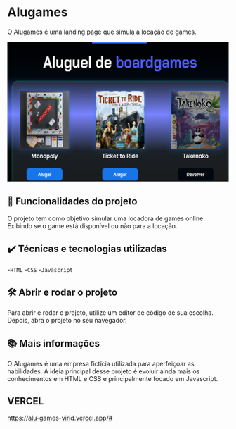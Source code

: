 # Alugames

O Alugames é uma landing page que simula a locação de games.

<img src="./img/screenshot.png" alt="AluGames">

## 🔨 Funcionalidades do projeto

O projeto tem como objetivo simular uma locadora de games online. Exibindo se o game está disponível ou não para a locação.

## ✔️ Técnicas e tecnologias utilizadas

-`HTML`
-`CSS`
-`Javascript`

## 🛠️ Abrir e rodar o projeto

Para abrir e rodar o projeto, utilize um editor de código de sua escolha.
Depois, abra o projeto no seu navegador.

## 📚 Mais informações

O Alugames é uma empresa fictícia utilizada para aperfeiçoar as habilidades.
A ideia principal desse projeto é evoluir ainda mais os conhecimentos em HTML e CSS e principalmente focado em Javascript.

## VERCEL

https://alu-games-virid.vercel.app/#
